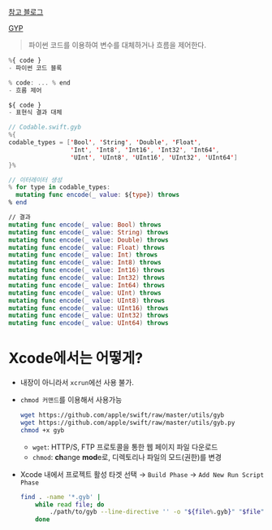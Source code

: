 [참고 블로그](https://nshipster.co.kr/swift-gyb/)

[GYP](https://gyp.gsrc.io/)

> 파이썬 코드를 이용하여 변수를 대체하거나 흐름을 제어한다.

```jsx
%{ code } 
- 파이썬 코드 블록

% code: ... % end
- 흐름 제어

${ code }
- 표현식 결과 대체
```

```swift
// Codable.swift.gyb
%{
codable_types = ['Bool', 'String', 'Double', 'Float',
                 'Int', 'Int8', 'Int16', 'Int32', 'Int64',
                 'UInt', 'UInt8', 'UInt16', 'UInt32', 'UInt64']
}%

// 이터레이터 생성
% for type in codable_types:
  mutating func encode(_ value: ${type}) throws
% end

// 결과
mutating func encode(_ value: Bool) throws
mutating func encode(_ value: String) throws
mutating func encode(_ value: Double) throws
mutating func encode(_ value: Float) throws
mutating func encode(_ value: Int) throws
mutating func encode(_ value: Int8) throws
mutating func encode(_ value: Int16) throws
mutating func encode(_ value: Int32) throws
mutating func encode(_ value: Int64) throws
mutating func encode(_ value: UInt) throws
mutating func encode(_ value: UInt8) throws
mutating func encode(_ value: UInt16) throws
mutating func encode(_ value: UInt32) throws
mutating func encode(_ value: UInt64) throws
```

# Xcode에서는 어떻게?

- 내장이 아니라서 `xcrun`에선 사용 불가.
- `chmod 커맨드`를 이용해서 사용가능

    ```bash
    wget https://github.com/apple/swift/raw/master/utils/gyb
    wget https://github.com/apple/swift/raw/master/utils/gyb.py
    chmod +x gyb
    ```

    - `wget`: HTTP/S, FTP 프로토콜을 통한 웹 페이지 파일 다운로드
    - `chmod`: **ch**ange **mod**e로, 디렉토리나 파일의 모드(권한)를 변경
- Xcode 내에서 프로젝트 활성 타겟 선택 → `Build Phase` → `Add New Run Script Phase`

    ```bash
    find . -name '*.gyb' |                                               \
        while read file; do                                              \
            ./path/to/gyb --line-directive '' -o "${file%.gyb}" "$file"; \
        done
    ```